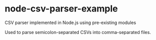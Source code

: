 # node-csv-parser-example
CSV parser implemented in Node.js using pre-existing modules

Used to parse semicolon-separated CSVs into comma-separated files.
